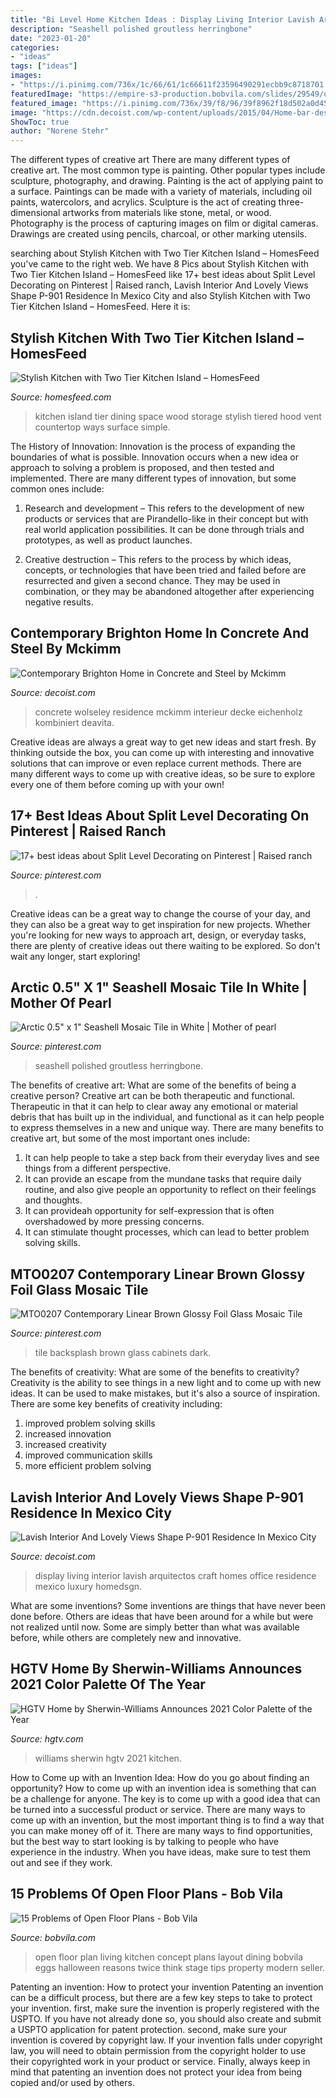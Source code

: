 ```yaml
---
title: "Bi Level Home Kitchen Ideas : Display Living Interior Lavish Arquitectos Craft Homes Office Residence Mexico Luxury Homedsgn"
description: "Seashell polished groutless herringbone"
date: "2023-01-20"
categories:
- "ideas"
tags: ["ideas"]
images:
- "https://i.pinimg.com/736x/1c/66/61/1c66611f23596490291ecbb9c8718701.jpg"
featuredImage: "https://empire-s3-production.bobvila.com/slides/29549/original/open_floor_plan_exposed_kitchen.jpeg?1545168264"
featured_image: "https://i.pinimg.com/736x/39/f8/96/39f8962f18d502a0d458595965f53012.jpg"
image: "https://cdn.decoist.com/wp-content/uploads/2015/04/Home-bar-design-in-American-oak-and-brick.jpg"
ShowToc: true
author: "Norene Stehr"
---
```



The different types of creative art
There are many different types of creative art. The most common type is painting. Other popular types include sculpture, photography, and drawing.
Painting is the act of applying paint to a surface. Paintings can be made with a variety of materials, including oil paints, watercolors, and acrylics. Sculpture is the act of creating three-dimensional artworks from materials like stone, metal, or wood. Photography is the process of capturing images on film or digital cameras. Drawings are created using pencils, charcoal, or other marking utensils.

	

		
searching about Stylish Kitchen with Two Tier Kitchen Island – HomesFeed you've came to the right web. We have 8 Pics about Stylish Kitchen with Two Tier Kitchen Island – HomesFeed like 17+ best ideas about Split Level Decorating on Pinterest | Raised ranch, Lavish Interior And Lovely Views Shape P-901 Residence In Mexico City and also Stylish Kitchen with Two Tier Kitchen Island – HomesFeed. Here it is:
		
    
## Stylish Kitchen With Two Tier Kitchen Island – HomesFeed

<img loading=lazy src="https://homesfeed.com/wp-content/uploads/2015/12/simple-compact-kitchen-island-in-white-color-features-two-tiered-natural-wood-countertop-with-plenty-dining-space-and-hood-vent-and-extra-shelving-overhead.jpg" onerror="this.onerror=null;this.src='https://tse1.mm.bing.net/th?id=OIP.PI_QGelyv39EQ1f7-4q84gHaLH&amp;pid=15.1';" alt="Stylish Kitchen with Two Tier Kitchen Island – HomesFeed">

_Source: homesfeed.com_

>kitchen island tier dining space wood storage stylish tiered hood vent countertop ways surface simple. 

	

The History of Innovation:
Innovation is the process of expanding the boundaries of what is possible. Innovation occurs when a new idea or approach to solving a problem is proposed, and then tested and implemented. There are many different types of innovation, but some common ones include:
1. Research and development – This refers to the development of new products or services that are Pirandello-like in their concept but with real world application possibilities. It can be done through trials and prototypes, as well as product launches.

2. Creative destruction – This refers to the process by which ideas, concepts, or technologies that have been tried and failed before are resurrected and given a second chance. They may be used in combination, or they may be abandoned altogether after experiencing negative results.


    
## Contemporary Brighton Home In Concrete And Steel By Mckimm

<img loading=lazy src="https://cdn.decoist.com/wp-content/uploads/2015/04/Home-bar-design-in-American-oak-and-brick.jpg" onerror="this.onerror=null;this.src='https://tse4.mm.bing.net/th?id=OIP.M7FOw3fEnikB8kaJEG_bJQHaFk&amp;pid=15.1';" alt="Contemporary Brighton Home in Concrete and Steel by Mckimm">

_Source: decoist.com_

>concrete wolseley residence mckimm interieur decke eichenholz kombiniert deavita. 

	

Creative ideas are always a great way to get new ideas and start fresh. By thinking outside the box, you can come up with interesting and innovative solutions that can improve or even replace current methods. There are many different ways to come up with creative ideas, so be sure to explore every one of them before coming up with your own!

    
## 17+ Best Ideas About Split Level Decorating On Pinterest | Raised Ranch

<img loading=lazy src="https://i.pinimg.com/736x/1c/66/61/1c66611f23596490291ecbb9c8718701.jpg" onerror="this.onerror=null;this.src='https://tse3.mm.bing.net/th?id=OIP.Wssb7A7jxUsl-g2bHFYiFgHaJ4&amp;pid=15.1';" alt="17+ best ideas about Split Level Decorating on Pinterest | Raised ranch">

_Source: pinterest.com_

>. 

	

Creative ideas can be a great way to change the course of your day, and they can also be a great way to get inspiration for new projects. Whether you're looking for new ways to approach art, design, or everyday tasks, there are plenty of creative ideas out there waiting to be explored. So don't wait any longer, start exploring!

    
## Arctic 0.5&quot; X 1&quot; Seashell Mosaic Tile In White | Mother Of Pearl

<img loading=lazy src="https://i.pinimg.com/736x/39/f8/96/39f8962f18d502a0d458595965f53012.jpg" onerror="this.onerror=null;this.src='https://tse2.mm.bing.net/th?id=OIP.YJB0FJCsm9Lx28vCqKcblgHaE7&amp;pid=15.1';" alt="Arctic 0.5&quot; x 1&quot; Seashell Mosaic Tile in White | Mother of pearl">

_Source: pinterest.com_

>seashell polished groutless herringbone. 

	

The benefits of creative art: What are some of the benefits of being a creative person?
Creative art can be both therapeutic and functional. Therapeutic in that it can help to clear away any emotional or material debris that has built up in the individual, and functional as it can help people to express themselves in a new and unique way. There are many benefits to creative art, but some of the most important ones include: 
1. It can help people to take a step back from their everyday lives and see things from a different perspective.
2. It can provide an escape from the mundane tasks that require daily routine, and also give people an opportunity to reflect on their feelings and thoughts. 
3. It can provideah opportunity for self-expression that is often overshadowed by more pressing concerns. 
4. It can stimulate thought processes, which can lead to better problem solving skills.

    
## MTO0207 Contemporary Linear Brown Glossy Foil Glass Mosaic Tile

<img loading=lazy src="https://i.pinimg.com/736x/f3/cf/d0/f3cfd0b1156c2b66db34a460915f5b24.jpg" onerror="this.onerror=null;this.src='https://tse3.mm.bing.net/th?id=OIP.4iu1PCXgJkjDQcwNQz-BaQHaLG&amp;pid=15.1';" alt="MTO0207 Contemporary Linear Brown Glossy Foil Glass Mosaic Tile">

_Source: pinterest.com_

>tile backsplash brown glass cabinets dark. 

	

The benefits of creativity: What are some of the benefits to creativity?
Creativity is the ability to see things in a new light and to come up with new ideas. It can be used to make mistakes, but it's also a source of inspiration. There are some key benefits of creativity including: 
1. improved problem solving skills 
2. increased innovation 
3. increased creativity 
4. improved communication skills 
5. more efficient problem solving 

    
## Lavish Interior And Lovely Views Shape P-901 Residence In Mexico City

<img loading=lazy src="https://cdn.decoist.com/wp-content/uploads/2013/09/Stylish-book-display-in-the-living-room.jpg" onerror="this.onerror=null;this.src='https://tse3.mm.bing.net/th?id=OIP.bxdIia1Z-ZJ-FEmom3loaQHaE7&amp;pid=15.1';" alt="Lavish Interior And Lovely Views Shape P-901 Residence In Mexico City">

_Source: decoist.com_

>display living interior lavish arquitectos craft homes office residence mexico luxury homedsgn. 

	

What are some inventions?
Some inventions are things that have never been done before. Others are ideas that have been around for a while but were not realized until now. Some are simply better than what was available before, while others are completely new and innovative.

    
## HGTV Home By Sherwin-Williams Announces 2021 Color Palette Of The Year

<img loading=lazy src="https://hgtvhome.sndimg.com/content/dam/images/hgtv/fullset/2020/9/28/0/CI_HGTV-Sherwin-Williams-2021_COTY-cloverfields-kitchen-cabinets.jpg.rend.hgtvcom.616.822.suffix/1601295790577.jpeg" onerror="this.onerror=null;this.src='https://tse1.mm.bing.net/th?id=OIP.H5koK0aqLzu8f0FPfIFa4QHaJ5&amp;pid=15.1';" alt="HGTV Home by Sherwin-Williams Announces 2021 Color Palette of the Year">

_Source: hgtv.com_

>williams sherwin hgtv 2021 kitchen. 

	

How to Come up with an Invention Idea: How do you go about finding an opportunity?
How to come up with an invention idea is something that can be a challenge for anyone. The key is to come up with a good idea that can be turned into a successful product or service. There are many ways to come up with an invention, but the most important thing is to find a way that you can make money off of it. There are many ways to find opportunities, but the best way to start looking is by talking to people who have experience in the industry. When you have ideas, make sure to test them out and see if they work.

    
## 15 Problems Of Open Floor Plans - Bob Vila

<img loading=lazy src="https://empire-s3-production.bobvila.com/slides/29549/original/open_floor_plan_exposed_kitchen.jpeg?1545168264" onerror="this.onerror=null;this.src='https://tse2.mm.bing.net/th?id=OIP.zAqXpgRG-1_4m16idaYgJwHaFX&amp;pid=15.1';" alt="15 Problems of Open Floor Plans - Bob Vila">

_Source: bobvila.com_

>open floor plan living kitchen concept plans layout dining bobvila eggs halloween reasons twice think stage tips property modern seller. 

	

Patenting an invention: How to protect your invention
Patenting an invention can be a difficult process, but there are a few key steps to take to protect your invention. first, make sure the invention is properly registered with the USPTO. If you have not already done so, you should also create and submit a USPTO application for patent protection. second, make sure your invention is covered by copyright law. If your invention falls under copyright law, you will need to obtain permission from the copyright holder to use their copyrighted work in your product or service. Finally, always keep in mind that patenting an invention does not protect your idea from being copied and/or used by others.

